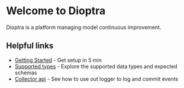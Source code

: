 # Welcome to Dioptra

Dioptra is a platform managing model continuous improvement.

## Helpful links

* [Getting Started](getting_started.md) - Get setup in 5 min
* [Supported types](supported_types.md) - Explore the supported data types and expected schemas
* [Collector api](collector.md) - See how to use out logger to log and commit events
